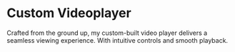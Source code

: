 # Custom Videoplayer

Crafted from the ground up, my custom-built video player delivers a seamless viewing experience. With intuitive controls and smooth playback.
